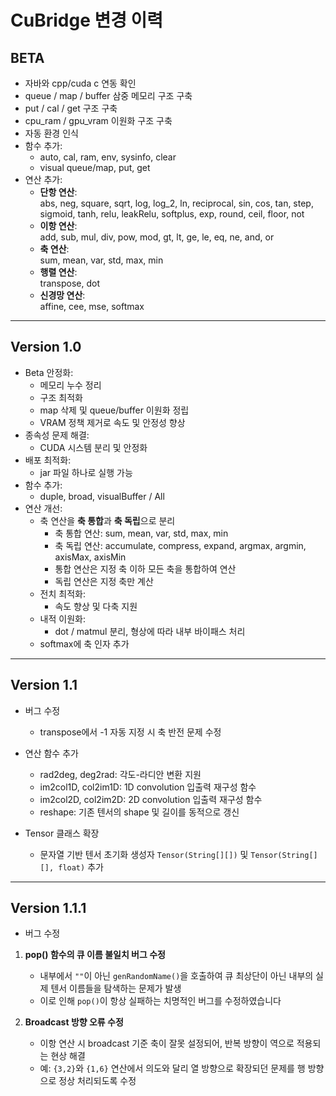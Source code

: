 # CuBridge 변경 이력

## BETA

- 자바와 cpp/cuda c 연동 확인  
- queue / map / buffer 삼중 메모리 구조 구축  
- put / cal / get 구조 구축  
- cpu_ram / gpu_vram 이원화 구조 구축  
- 자동 환경 인식  
- 함수 추가:
  - auto, cal, ram, env, sysinfo, clear
  - visual queue/map, put, get
- 연산 추가:
  - **단항 연산**:  
    abs, neg, square, sqrt, log, log_2, ln, reciprocal, sin, cos, tan, step, sigmoid, tanh, relu, leakRelu, softplus, exp, round, ceil, floor, not
  - **이항 연산**:  
    add, sub, mul, div, pow, mod, gt, lt, ge, le, eq, ne, and, or
  - **축 연산**:  
    sum, mean, var, std, max, min
  - **행렬 연산**:  
    transpose, dot
  - **신경망 연산**:  
    affine, cee, mse, softmax

---

## Version 1.0

- Beta 안정화:
  - 메모리 누수 정리
  - 구조 최적화
  - map 삭제 및 queue/buffer 이원화 정립
  - VRAM 정책 제거로 속도 및 안정성 향상
- 종속성 문제 해결:
  - CUDA 시스템 분리 및 안정화
- 배포 최적화:
  - jar 파일 하나로 실행 가능
- 함수 추가:
  - duple, broad, visualBuffer / All
- 연산 개선:
  - 축 연산을 **축 통합**과 **축 독립**으로 분리
    - 축 통합 연산: sum, mean, var, std, max, min
    - 축 독립 연산: accumulate, compress, expand, argmax, argmin, axisMax, axisMin
    - 통합 연산은 지정 축 이하 모든 축을 통합하여 연산
    - 독립 연산은 지정 축만 계산
  - 전치 최적화:
    - 속도 향상 및 다축 지원
  - 내적 이원화:
    - dot / matmul 분리, 형상에 따라 내부 바이패스 처리
  - softmax에 축 인자 추가

---

## Version 1.1

- 버그 수정
  - transpose에서 -1 자동 지정 시 축 반전 문제 수정

- 연산 함수 추가
  - rad2deg, deg2rad: 각도-라디안 변환 지원
  - im2col1D, col2im1D: 1D convolution 입출력 재구성 함수
  - im2col2D, col2im2D: 2D convolution 입출력 재구성 함수
  - reshape: 기존 텐서의 shape 및 길이를 동적으로 갱신

- Tensor 클래스 확장
  - 문자열 기반 텐서 초기화 생성자 `Tensor(String[][])` 및 `Tensor(String[][], float)` 추가

---

## Version 1.1.1

- 버그 수정

1. **pop() 함수의 큐 이름 불일치 버그 수정**
   - 내부에서 `""`이 아닌 `genRandomName()`을 호출하여 큐 최상단이 아닌 내부의 실제 텐서 이름들을 탐색하는 문제가 발생
   - 이로 인해 `pop()`이 항상 실패하는 치명적인 버그를 수정하였습니다

2. **Broadcast 방향 오류 수정**
   - 이항 연산 시 broadcast 기준 축이 잘못 설정되어, 반복 방향이 역으로 적용되는 현상 해결
   - 예: `{3,2}`와 `{1,6}` 연산에서 의도와 달리 열 방향으로 확장되던 문제를 행 방향으로 정상 처리되도록 수정
